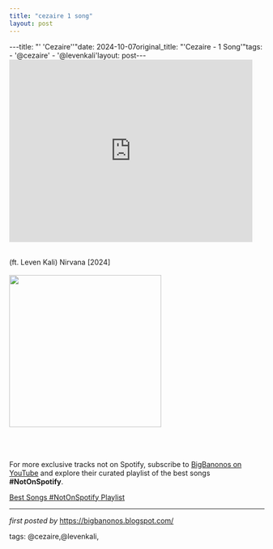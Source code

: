 ```yaml
---
title: "cezaire 1 song"
layout: post
---
```

---title: "' 'Cezaire''"date: 2024-10-07original_title: "'Cezaire - 1 Song'"tags:  - '@cezaire'  - '@levenkali'layout: post---<iframe frameborder="0" height="360" src="https://youtube.com/embed/YmOAhdvA1wE?si=4748FFJGMistVOLU" width="480"></iframe><div><br /></div><div>(ft. Leven Kali) Nirvana [2024]</div><div><br /></div><div class="separator" ><a href="https://i.scdn.co/image/ab67616d00001e028fd0758f475057c775a40025" imageanchor="1"><img border="0" data-original-height="300" data-original-width="300" height="300" src="https://i.scdn.co/image/ab67616d00001e028fd0758f475057c775a40025" width="300" /></a></div><br /><div><br /></div><div><br /></div><!--Subscribe and Playlist Links--><div>    <p>For more exclusive tracks not on Spotify, subscribe to <a href="https://www.youtube.com/@BigBanonos" target="_blank">BigBanonos on YouTube</a> and explore their curated playlist of the best songs <strong>#NotOnSpotify</strong>.</p>    <p><a href="https://www.youtube.com/playlist?list=PLtuNtuTatqI0kFahUCbtbfenC_ET5O_tr" target="_blank">Best Songs #NotOnSpotify Playlist<br /></a></p></div><hr /><p><em>first posted by</em> <a href="https://bigbanonos.blogspot.com/" rel="noopener" target="_new">https://bigbanonos.blogspot.com/</a></p><p>tags: @cezaire,@levenkali,</p>